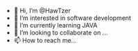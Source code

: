 - 👋 Hi, I’m @HawTzer
- 👀 I’m interested in software development
- 🌱 I’m currently learning JAVA
- 💞️ I’m looking to collaborate on ...
- 📫 How to reach me...

<!---
HawTzer/HawTzer is a ✨ special ✨ repository because its `README.md` (this file) appears on your GitHub profile.
You can click the Preview link to take a look at your changes.
--->
